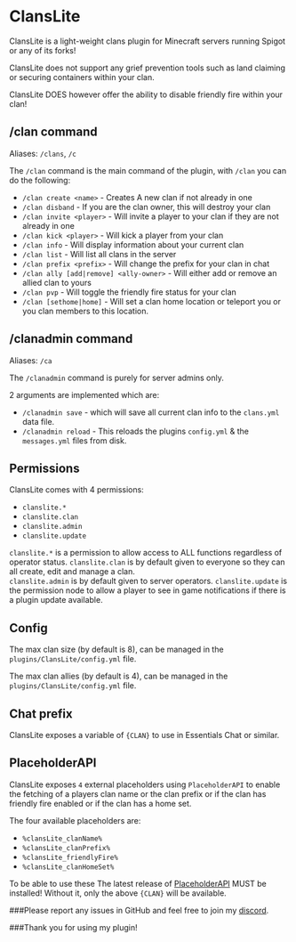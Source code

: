 # ClansLite
ClansLite is a light-weight clans plugin for Minecraft servers running Spigot or any of its forks!

ClansLite does not support any grief prevention tools such as land claiming or securing containers within your clan.

ClansLite DOES however offer the ability to disable friendly fire within your clan!

## /clan command
Aliases: `/clans`, `/c`  
  
The `/clan` command is the main command of the plugin, with `/clan` you can do the following:
* `/clan create <name>` - Creates A new clan if not already in one
* `/clan disband` - If you are the clan owner, this will destroy your clan
* `/clan invite <player>` - Will invite a player to your clan if they are not already in one
* `/clan kick <player>` - Will kick a player from your clan
* `/clan info` - Will display information about your current clan
* `/clan list` - Will list all clans in the server
* `/clan prefix <prefix>` - Will change the prefix for your clan in chat
* `/clan ally [add|remove] <ally-owner>` - Will either add or remove an allied clan to yours
* `/clan pvp` - Will toggle the friendly fire status for your clan
* `/clan [sethome|home]` - Will set a clan home location or teleport you or you clan members to this location.

## /clanadmin command
Aliases: `/ca`  

The `/clanadmin` command is purely for server admins only. 

2 arguments are implemented which are: 
* `/clanadmin save` - which will save all current clan info to the `clans.yml` data file.  
* `/clanadmin reload` - This reloads the plugins `config.yml` & the `messages.yml` files from disk.

## Permissions
ClansLite comes with 4 permissions:
* `clanslite.*`
* `clanslite.clan`
* `clanslite.admin`
* `clanslite.update`

`clanslite.*` is a permission to allow access to ALL functions regardless of operator status.
`clanslite.clan` is by default given to everyone so they can all create, edit and manage a clan.  
`clanslite.admin` is by default given to server operators.
`clanslite.update` is the permission node to allow a player to see in game notifications if there is a plugin update available.

## Config
The max clan size (by default is 8), can be managed in the `plugins/ClansLite/config.yml` file.

The max clan allies (by default is 4), can be managed in the `plugins/ClansLite/config.yml` file.

## Chat prefix
ClansLite exposes a variable of `{CLAN}` to use in Essentials Chat or similar.

## PlaceholderAPI
ClansLite exposes `4` external placeholders using `PlaceholderAPI` to enable the fetching of a players clan name or the clan prefix or if the clan has friendly fire enabled or if the clan has a home set.

The four available placeholders are:
* `%clansLite_clanName%`
* `%clansLite_clanPrefix%`
* `%clansLite_friendlyFire%`
* `%clansLite_clanHomeSet%`

To be able to use these The latest release of [PlaceholderAPI](https://www.spigotmc.org/resources/placeholderapi.6245/) MUST be installed!  Without it, only the above `{CLAN}` will be available.

###Please report any issues in GitHub and feel free to join my [discord](https://discord.gg/ZECTYBw5qr).

###Thank you for using my plugin!
